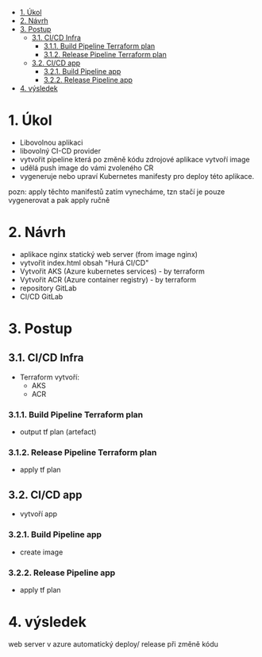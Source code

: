 <!-- TOC -->
- [1. Úkol](#1-úkol)
- [2. Návrh](#2-návrh)
- [3. Postup](#3-postup)
	- [3.1. CI/CD Infra](#31-cicd-infra)
		- [3.1.1. Build Pipeline Terraform plan](#311-build-pipeline-terraform-plan)
		- [3.1.2. Release Pipeline Terraform plan](#312-release-pipeline-terraform-plan)
	- [3.2. CI/CD app](#32-cicd-app)
		- [3.2.1. Build Pipeline app](#321-build-pipeline-app)
		- [3.2.2. Release Pipeline app](#322-release-pipeline-app)
- [4. výsledek](#4-výsledek)
<!-- /TOC -->

# 1. Úkol  
- Libovolnou aplikaci
- libovolný CI-CD provider
- vytvořit pipeline která po změně kódu zdrojové aplikace vytvoří image
- udělá push image do vámi zvoleného CR
- vygeneruje nebo upraví Kubernetes manifesty pro deploy této aplikace.

pozn: apply těchto manifestů zatím vynecháme, tzn stačí je pouze vygenerovat a pak apply ručně

# 2. Návrh
- aplikace nginx statický web server (from image nginx)
- vytvořit index.html obsah "Hurá CI/CD"
- Vytvořit AKS (Azure kubernetes services) - by terraform
- Vytvořit ACR (Azure container registry) - by terraform
- repository GitLab
- CI/CD GitLab

# 3. Postup

## 3.1. CI/CD Infra
- Terraform vytvoří:
    - AKS
    - ACR

### 3.1.1. Build Pipeline Terraform plan
 - output tf plan (artefact)

### 3.1.2. Release Pipeline Terraform plan
 - apply tf plan

## 3.2. CI/CD app
- vytvoří app

### 3.2.1. Build Pipeline app
- create image

### 3.2.2. Release Pipeline app
 - apply tf plan

# 4. výsledek
web server v azure automatický deploy/ release při změně kódu 